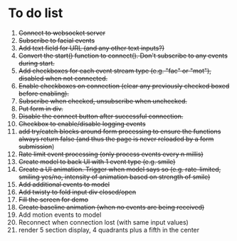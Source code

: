 # To do list
1. ~~Connect to websocket server~~
1. ~~Subscribe to facial events~~
1. ~~Add text field for URL (and any other text inputs?)~~
1. ~~Convert the start() function to connect(). Don't subscribe to any events during start.~~
1. ~~Add checkboxes for each event stream type (e.g. "fac" or "mot"), disabled when not connected.~~
1. ~~Enable checkboxes on connection (clear any previously checked boxed before enabling).~~
1. ~~Subscribe when checked, unsubscribe when unchecked.~~
1. ~~Put form in div.~~
1. ~~Disable the connect button after successful connection.~~
1. ~~Checkbox to enable/disable logging events~~
1. ~~add try/catch blocks around form processing to ensure the functions always return false (and thus the page is never reloaded by a form submission~~)
1. ~~Rate limit event processing (only process events every n millis)~~
1. ~~Create model to back UI with 1 event type (e.g. smile)~~
1. ~~Create a UI animation. Trigger when model says so (e.g. rate-limited, smiling yes/no, intensity of animation based on strength of smile)~~
1. ~~Add additional events to model~~
1. ~~Add twisty to fold input div closed/open~~
1. ~~Fill the screen for demo~~
1. ~~Create baseline animation (when no events are being received)~~
1. Add motion events to model
1. Reconnect when connection lost (with same input values)
1. render 5 section display, 4 quadrants plus a fifth in the center
